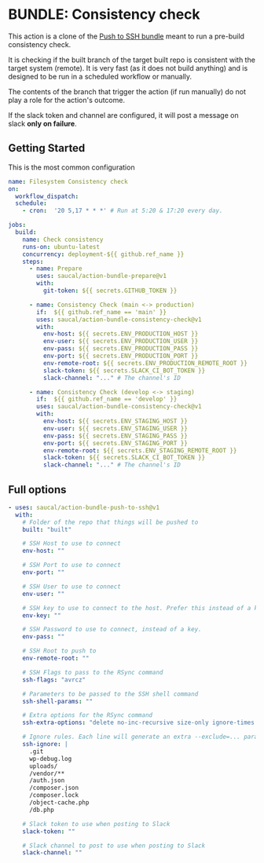 # BUNDLE: Consistency check

This action is a clone of the [Push to SSH bundle](https://github.com/saucal/action-bundle-push-to-ssh) meant to run a pre-build consistency check.

It is checking if the built branch of the target built repo is consistent with the target system (remote). It is very fast (as it does not build anything) and is designed to be run in a scheduled workflow or manually. 

The contents of the branch that trigger the action (if run manually) do not play a role for the action's outcome.

If the slack token and channel are configured, it will post a message on slack **only on failure**.


## Getting Started

This is the most common configuration

```yml
name: Filesystem Consistency check
on:
  workflow_dispatch:
  schedule:
    - cron:  '20 5,17 * * *' # Run at 5:20 & 17:20 every day.

jobs:
  build:
    name: Check consistency
    runs-on: ubuntu-latest
    concurrency: deployment-${{ github.ref_name }}
    steps:
      - name: Prepare
        uses: saucal/action-bundle-prepare@v1
        with:
          git-token: ${{ secrets.GITHUB_TOKEN }}

      - name: Consistency Check (main <-> production)
        if:  ${{ github.ref_name == 'main' }}
        uses: saucal/action-bundle-consistency-check@v1
        with:
          env-host: ${{ secrets.ENV_PRODUCTION_HOST }}
          env-user: ${{ secrets.ENV_PRODUCTION_USER }}
          env-pass: ${{ secrets.ENV_PRODUCTION_PASS }}
          env-port: ${{ secrets.ENV_PRODUCTION_PORT }}
          env-remote-root: ${{ secrets.ENV_PRODUCTION_REMOTE_ROOT }}
          slack-token: ${{ secrets.SLACK_CI_BOT_TOKEN }}
          slack-channel: "..." # The channel's ID

      - name: Consistency Check (develop <-> staging)
        if:  ${{ github.ref_name == 'develop' }}
        uses: saucal/action-bundle-consistency-check@v1
        with:
          env-host: ${{ secrets.ENV_STAGING_HOST }}
          env-user: ${{ secrets.ENV_STAGING_USER }}
          env-pass: ${{ secrets.ENV_STAGING_PASS }}
          env-port: ${{ secrets.ENV_STAGING_PORT }}
          env-remote-root: ${{ secrets.ENV_STAGING_REMOTE_ROOT }}
          slack-token: ${{ secrets.SLACK_CI_BOT_TOKEN }}
          slack-channel: "..." # The channel's ID
```

## Full options

```yml
- uses: saucal/action-bundle-push-to-ssh@v1
  with:
    # Folder of the repo that things will be pushed to
    built: "built"

    # SSH Host to use to connect
    env-host: ""

    # SSH Port to use to connect
    env-port: ""

    # SSH User to use to connect
    env-user: ""

    # SSH key to use to connect to the host. Prefer this instead of a key if available.
    env-key: ""

    # SSH Password to use to connect, instead of a key.
    env-pass: ""

    # SSH Root to push to
    env-remote-root: ""

    # SSH Flags to pass to the RSync command
    ssh-flags: "avrcz"

    # Parameters to be passed to the SSH shell command
    ssh-shell-params: ""

    # Extra options for the RSync command
    ssh-extra-options: "delete no-inc-recursive size-only ignore-times omit-dir-times no-perms no-owner no-group no-dirs"

    # Ignore rules. Each line will generate an extra --exclude=... parameter for rsync.
    ssh-ignore: |
      .git
      wp-debug.log
      uploads/
      /vendor/**
      /auth.json
      /composer.json
      /composer.lock
      /object-cache.php
      /db.php

    # Slack token to use when posting to Slack
    slack-token: ""

    # Slack channel to post to use when posting to Slack
    slack-channel: ""
```
